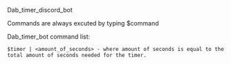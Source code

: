 Dab_timer_discord_bot

Commands are always excuted by typing $command

Dab_timer_bot command list:

    $timer | <amount_of_seconds> - where amount of seconds is equal to the total amount of seconds needed for the timer. 